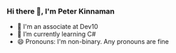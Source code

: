 ### Hi there 👋, I'm Peter Kinnaman
- 🔭 I'm an associate at Dev10
- 🌱 I’m currently learning C#
- 😄 Pronouns: I'm non-binary. Any pronouns are fine
<!--
**Peter-Kinnaman/Peter-Kinnaman** is a ✨ _special_ ✨ repository because its `README.md` (this file) appears on your GitHub profile.

Here are some ideas to get you started:

- 🔭 I’m currently working on ...
- 🌱 I’m currently learning ...
- 👯 I’m looking to collaborate on ...
- 🤔 I’m looking for help with ...
- 💬 Ask me about ...
- 📫 How to reach me: ...
- 😄 Pronouns: ...
- ⚡ Fun fact: ...
-->
